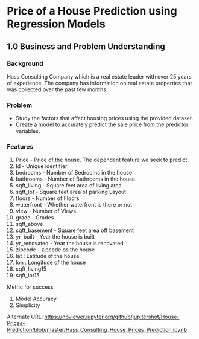 # Price of a House Prediction using Regression Models

## 1.0 Business and Problem Understanding

### Background

Hass Consulting Company which is a real estate leader with over 25 years of experience. The company has information on real estate properties that was collected over the past few months

### Problem
- Study the factors that affect housing prices using the provided dataset.
- Create a model to accurately predict the sale price from the predictor variables.

### Features

1. Price  - Price of the house. The dependent feature we seek to predict.
2. Id - Unique identifier
3. bedrooms - Number of Bedrooms in the house
4. bathrooms - Number of Bathrooms in the house.
5. sqft_living - Square feet area of living area
6. sqft_lot  - Square feet area of parking Layout
7. floors - Number of Floors
8. waterfront - Whether waterfront is there or not
9. view - Number of Views
10. grade - Grades
11. sqft_above
12. sqft_basement - Square feet area off basement
13. yr_built - Year the house is built
14. yr_renovated - Year the house is renovated
15. zipcode - zipcode os the house
16. lat : Latitude of the house
17. lon : Longitude of the house
18. sqft_living15
19. sqft_lot15

Metric for success
1. Model Accuracy
2. Simplicity

Alternate URL: https://nbviewer.jupyter.org/github/jupitershot/House-Prices-Prediction/blob/master/Hass_Consulting_House_Prices_Prediction.ipynb
